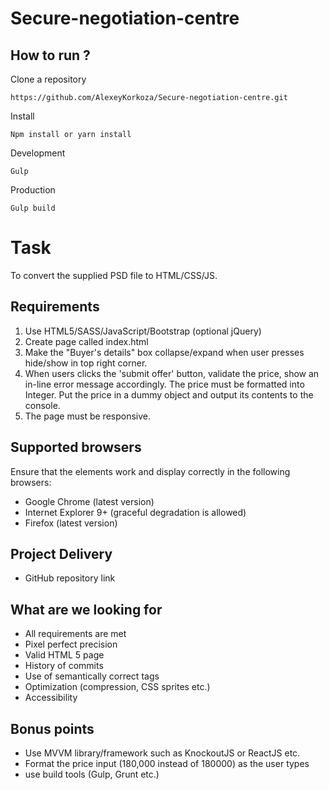 # Secure-negotiation-centre

## How to run ?

Clone a repository
```
https://github.com/AlexeyKorkoza/Secure-negotiation-centre.git
```
Install
```
Npm install or yarn install
```
Development
```
Gulp
```
Production
```
Gulp build
```
# Task

To convert the supplied PSD file to HTML/CSS/JS.

## Requirements

1. Use HTML5/SASS/JavaScript/Bootstrap (optional jQuery)
2. Create page called index.html
3. Make the "Buyer's details" box collapse/expand when user presses hide/show in top right corner.
4. When users clicks the 'submit offer' button, validate the price, show an in-line error message accordingly. The price must be formatted into Integer. Put the price in a dummy object and output its contents to the console.
5. The page must be responsive.

## Supported browsers

Ensure that the elements work and display correctly in the following browsers:

- Google Chrome (latest version)
- Internet Explorer 9+ (graceful degradation is allowed)
- Firefox (latest version)

## Project Delivery

- GitHub repository link

## What are we looking for

- All requirements are met
- Pixel perfect precision
- Valid HTML 5 page
- History of commits
- Use of semantically correct tags
- Optimization (compression, CSS sprites etc.)
- Accessibility

## Bonus points

- Use MVVM library/framework such as KnockoutJS or ReactJS etc.
- Format the price input (180,000 instead of 180000) as the user types
- use build tools (Gulp, Grunt etc.)
